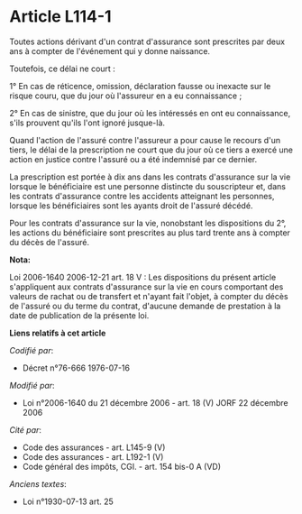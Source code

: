 # Article L114-1

Toutes actions dérivant d'un contrat d'assurance sont prescrites par deux ans à compter de l'événement qui y donne naissance.

Toutefois, ce délai ne court :

1° En cas de réticence, omission, déclaration fausse ou inexacte sur le risque couru, que du jour où l'assureur en a eu
connaissance ;

2° En cas de sinistre, que du jour où les intéressés en ont eu connaissance, s'ils prouvent qu'ils l'ont ignoré jusque-là.

Quand l'action de l'assuré contre l'assureur a pour cause le recours d'un tiers, le délai de la prescription ne court que du
jour où ce tiers a exercé une action en justice contre l'assuré ou a été indemnisé par ce dernier.

La prescription est portée à dix ans dans les contrats d'assurance sur la vie lorsque le bénéficiaire est une personne
distincte du souscripteur et, dans les contrats d'assurance contre les accidents atteignant les personnes, lorsque les
bénéficiaires sont les ayants droit de l'assuré décédé.

Pour les contrats d'assurance sur la vie, nonobstant les dispositions du 2°, les actions du bénéficiaire sont prescrites au
plus tard trente ans à compter du décès de l'assuré.

**Nota:**

Loi 2006-1640 2006-12-21 art. 18 V : Les dispositions du présent article s'appliquent aux contrats d'assurance sur la vie en
cours comportant des valeurs de rachat ou de transfert et n'ayant fait l'objet, à compter du décès de l'assuré ou du terme du
contrat, d'aucune demande de prestation à la date de publication de la présente loi.

**Liens relatifs à cet article**

_Codifié par_:

  - Décret n°76-666 1976-07-16

_Modifié par_:

  - Loi n°2006-1640 du 21 décembre 2006 - art. 18 (V) JORF 22 décembre 2006

_Cité par_:

  - Code des assurances - art. L145-9 (V)
  - Code des assurances - art. L192-1 (V)
  - Code général des impôts, CGI. - art. 154 bis-0 A (VD)

_Anciens textes_:

  - Loi n°1930-07-13 art. 25
